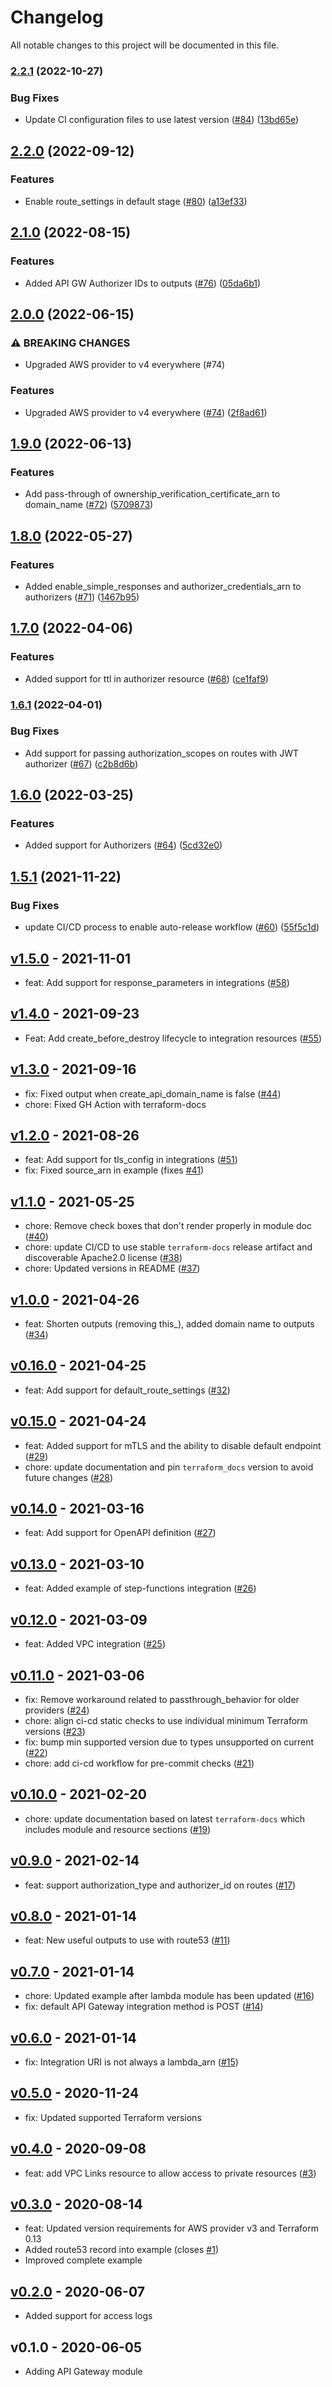 # Changelog

All notable changes to this project will be documented in this file.

### [2.2.1](https://github.com/terraform-aws-modules/terraform-aws-apigateway-v2/compare/v2.2.0...v2.2.1) (2022-10-27)


### Bug Fixes

* Update CI configuration files to use latest version ([#84](https://github.com/terraform-aws-modules/terraform-aws-apigateway-v2/issues/84)) ([13bd65e](https://github.com/terraform-aws-modules/terraform-aws-apigateway-v2/commit/13bd65e192cb39f25a7e7bd281470dd1f7c073bd))

## [2.2.0](https://github.com/terraform-aws-modules/terraform-aws-apigateway-v2/compare/v2.1.0...v2.2.0) (2022-09-12)


### Features

* Enable route_settings in default stage ([#80](https://github.com/terraform-aws-modules/terraform-aws-apigateway-v2/issues/80)) ([a13ef33](https://github.com/terraform-aws-modules/terraform-aws-apigateway-v2/commit/a13ef3308fc0b4efef53f7fefb8bc7f8012a8336))

## [2.1.0](https://github.com/terraform-aws-modules/terraform-aws-apigateway-v2/compare/v2.0.0...v2.1.0) (2022-08-15)


### Features

* Added API GW Authorizer IDs to outputs ([#76](https://github.com/terraform-aws-modules/terraform-aws-apigateway-v2/issues/76)) ([05da6b1](https://github.com/terraform-aws-modules/terraform-aws-apigateway-v2/commit/05da6b19a0150d2d39db97968fa7214e9e4fa580))

## [2.0.0](https://github.com/terraform-aws-modules/terraform-aws-apigateway-v2/compare/v1.9.0...v2.0.0) (2022-06-15)


### ⚠ BREAKING CHANGES

* Upgraded AWS provider to v4 everywhere (#74)

### Features

* Upgraded AWS provider to v4 everywhere ([#74](https://github.com/terraform-aws-modules/terraform-aws-apigateway-v2/issues/74)) ([2f8ad61](https://github.com/terraform-aws-modules/terraform-aws-apigateway-v2/commit/2f8ad61a8668eb7559115f31e62c502ed2ea09c3))

## [1.9.0](https://github.com/terraform-aws-modules/terraform-aws-apigateway-v2/compare/v1.8.0...v1.9.0) (2022-06-13)


### Features

* Add pass-through of ownership_verification_certificate_arn to domain_name ([#72](https://github.com/terraform-aws-modules/terraform-aws-apigateway-v2/issues/72)) ([5709873](https://github.com/terraform-aws-modules/terraform-aws-apigateway-v2/commit/57098730dc48785f0836f9eb322008b054f91134))

## [1.8.0](https://github.com/terraform-aws-modules/terraform-aws-apigateway-v2/compare/v1.7.0...v1.8.0) (2022-05-27)


### Features

* Added enable_simple_responses and authorizer_credentials_arn to authorizers ([#71](https://github.com/terraform-aws-modules/terraform-aws-apigateway-v2/issues/71)) ([1467b95](https://github.com/terraform-aws-modules/terraform-aws-apigateway-v2/commit/1467b95c8309d82332857a9c2790ca25f2edc2ec))

## [1.7.0](https://github.com/terraform-aws-modules/terraform-aws-apigateway-v2/compare/v1.6.1...v1.7.0) (2022-04-06)


### Features

* Added support for ttl in authorizer resource ([#68](https://github.com/terraform-aws-modules/terraform-aws-apigateway-v2/issues/68)) ([ce1faf9](https://github.com/terraform-aws-modules/terraform-aws-apigateway-v2/commit/ce1faf96b191228bf891864f50d284078f54b0a0))

### [1.6.1](https://github.com/terraform-aws-modules/terraform-aws-apigateway-v2/compare/v1.6.0...v1.6.1) (2022-04-01)


### Bug Fixes

* Add support for passing authorization_scopes on routes with JWT authorizer ([#67](https://github.com/terraform-aws-modules/terraform-aws-apigateway-v2/issues/67)) ([c2b8d6b](https://github.com/terraform-aws-modules/terraform-aws-apigateway-v2/commit/c2b8d6bd8b11fa83ccd13f3ccc74844d328f59ad))

## [1.6.0](https://github.com/terraform-aws-modules/terraform-aws-apigateway-v2/compare/v1.5.1...v1.6.0) (2022-03-25)


### Features

* Added support for Authorizers ([#64](https://github.com/terraform-aws-modules/terraform-aws-apigateway-v2/issues/64)) ([5cd32e0](https://github.com/terraform-aws-modules/terraform-aws-apigateway-v2/commit/5cd32e0360c866c25d8a8c6300e638143335a665))

## [1.5.1](https://github.com/terraform-aws-modules/terraform-aws-apigateway-v2/compare/v1.5.0...v1.5.1) (2021-11-22)


### Bug Fixes

* update CI/CD process to enable auto-release workflow ([#60](https://github.com/terraform-aws-modules/terraform-aws-apigateway-v2/issues/60)) ([55f5c1d](https://github.com/terraform-aws-modules/terraform-aws-apigateway-v2/commit/55f5c1d74b4b61cf228f66c2d4a7f940e90f01b7))

<a name="v1.5.0"></a>
## [v1.5.0] - 2021-11-01

- feat: Add support for response_parameters in integrations ([#58](https://github.com/terraform-aws-modules/terraform-aws-apigateway-v2/issues/58))


<a name="v1.4.0"></a>
## [v1.4.0] - 2021-09-23

- Feat: Add create_before_destroy lifecycle to integration resources ([#55](https://github.com/terraform-aws-modules/terraform-aws-apigateway-v2/issues/55))


<a name="v1.3.0"></a>
## [v1.3.0] - 2021-09-16

- fix: Fixed output when create_api_domain_name is false ([#44](https://github.com/terraform-aws-modules/terraform-aws-apigateway-v2/issues/44))
- chore: Fixed GH Action with terraform-docs


<a name="v1.2.0"></a>
## [v1.2.0] - 2021-08-26

- feat: Add support for tls_config in integrations ([#51](https://github.com/terraform-aws-modules/terraform-aws-apigateway-v2/issues/51))
- fix: Fixed source_arn in example (fixes [#41](https://github.com/terraform-aws-modules/terraform-aws-apigateway-v2/issues/41))


<a name="v1.1.0"></a>
## [v1.1.0] - 2021-05-25

- chore: Remove check boxes that don't render properly in module doc ([#40](https://github.com/terraform-aws-modules/terraform-aws-apigateway-v2/issues/40))
- chore: update CI/CD to use stable `terraform-docs` release artifact and discoverable Apache2.0 license ([#38](https://github.com/terraform-aws-modules/terraform-aws-apigateway-v2/issues/38))
- chore: Updated versions in README ([#37](https://github.com/terraform-aws-modules/terraform-aws-apigateway-v2/issues/37))


<a name="v1.0.0"></a>
## [v1.0.0] - 2021-04-26

- feat: Shorten outputs (removing this_), added domain name to outputs ([#34](https://github.com/terraform-aws-modules/terraform-aws-apigateway-v2/issues/34))


<a name="v0.16.0"></a>
## [v0.16.0] - 2021-04-25

- feat: Add support for default_route_settings ([#32](https://github.com/terraform-aws-modules/terraform-aws-apigateway-v2/issues/32))


<a name="v0.15.0"></a>
## [v0.15.0] - 2021-04-24

- feat: Added support for mTLS and the ability to disable default endpoint ([#29](https://github.com/terraform-aws-modules/terraform-aws-apigateway-v2/issues/29))
- chore: update documentation and pin `terraform_docs` version to avoid future changes ([#28](https://github.com/terraform-aws-modules/terraform-aws-apigateway-v2/issues/28))


<a name="v0.14.0"></a>
## [v0.14.0] - 2021-03-16

- feat: Add support for OpenAPI definition ([#27](https://github.com/terraform-aws-modules/terraform-aws-apigateway-v2/issues/27))


<a name="v0.13.0"></a>
## [v0.13.0] - 2021-03-10

- feat: Added example of step-functions integration ([#26](https://github.com/terraform-aws-modules/terraform-aws-apigateway-v2/issues/26))


<a name="v0.12.0"></a>
## [v0.12.0] - 2021-03-09

- feat: Added VPC integration ([#25](https://github.com/terraform-aws-modules/terraform-aws-apigateway-v2/issues/25))


<a name="v0.11.0"></a>
## [v0.11.0] - 2021-03-06

- fix: Remove workaround related to passthrough_behavior for older providers ([#24](https://github.com/terraform-aws-modules/terraform-aws-apigateway-v2/issues/24))
- chore: align ci-cd static checks to use individual minimum Terraform versions ([#23](https://github.com/terraform-aws-modules/terraform-aws-apigateway-v2/issues/23))
- fix: bump min supported version due to types unsupported on current ([#22](https://github.com/terraform-aws-modules/terraform-aws-apigateway-v2/issues/22))
- chore: add ci-cd workflow for pre-commit checks ([#21](https://github.com/terraform-aws-modules/terraform-aws-apigateway-v2/issues/21))


<a name="v0.10.0"></a>
## [v0.10.0] - 2021-02-20

- chore: update documentation based on latest `terraform-docs` which includes module and resource sections ([#19](https://github.com/terraform-aws-modules/terraform-aws-apigateway-v2/issues/19))


<a name="v0.9.0"></a>
## [v0.9.0] - 2021-02-14

- feat: support authorization_type and authorizer_id on routes ([#17](https://github.com/terraform-aws-modules/terraform-aws-apigateway-v2/issues/17))


<a name="v0.8.0"></a>
## [v0.8.0] - 2021-01-14

- feat: New useful outputs to use with route53 ([#11](https://github.com/terraform-aws-modules/terraform-aws-apigateway-v2/issues/11))


<a name="v0.7.0"></a>
## [v0.7.0] - 2021-01-14

- chore: Updated example after lambda module has been updated ([#16](https://github.com/terraform-aws-modules/terraform-aws-apigateway-v2/issues/16))
- fix: default API Gateway integration method is POST ([#14](https://github.com/terraform-aws-modules/terraform-aws-apigateway-v2/issues/14))


<a name="v0.6.0"></a>
## [v0.6.0] - 2021-01-14

- fix: Integration URI is not always a lambda_arn ([#15](https://github.com/terraform-aws-modules/terraform-aws-apigateway-v2/issues/15))


<a name="v0.5.0"></a>
## [v0.5.0] - 2020-11-24

- fix: Updated supported Terraform versions


<a name="v0.4.0"></a>
## [v0.4.0] - 2020-09-08

- feat: add VPC Links resource to allow access to private resources ([#3](https://github.com/terraform-aws-modules/terraform-aws-apigateway-v2/issues/3))


<a name="v0.3.0"></a>
## [v0.3.0] - 2020-08-14

- feat: Updated version requirements for AWS provider v3 and Terraform 0.13
- Added route53 record into example (closes [#1](https://github.com/terraform-aws-modules/terraform-aws-apigateway-v2/issues/1))
- Improved complete example


<a name="v0.2.0"></a>
## [v0.2.0] - 2020-06-07

- Added support for access logs


<a name="v0.1.0"></a>
## v0.1.0 - 2020-06-05

- Adding API Gateway module


[Unreleased]: https://github.com/terraform-aws-modules/terraform-aws-apigateway-v2/compare/v1.5.0...HEAD
[v1.5.0]: https://github.com/terraform-aws-modules/terraform-aws-apigateway-v2/compare/v1.4.0...v1.5.0
[v1.4.0]: https://github.com/terraform-aws-modules/terraform-aws-apigateway-v2/compare/v1.3.0...v1.4.0
[v1.3.0]: https://github.com/terraform-aws-modules/terraform-aws-apigateway-v2/compare/v1.2.0...v1.3.0
[v1.2.0]: https://github.com/terraform-aws-modules/terraform-aws-apigateway-v2/compare/v1.1.0...v1.2.0
[v1.1.0]: https://github.com/terraform-aws-modules/terraform-aws-apigateway-v2/compare/v1.0.0...v1.1.0
[v1.0.0]: https://github.com/terraform-aws-modules/terraform-aws-apigateway-v2/compare/v0.16.0...v1.0.0
[v0.16.0]: https://github.com/terraform-aws-modules/terraform-aws-apigateway-v2/compare/v0.15.0...v0.16.0
[v0.15.0]: https://github.com/terraform-aws-modules/terraform-aws-apigateway-v2/compare/v0.14.0...v0.15.0
[v0.14.0]: https://github.com/terraform-aws-modules/terraform-aws-apigateway-v2/compare/v0.13.0...v0.14.0
[v0.13.0]: https://github.com/terraform-aws-modules/terraform-aws-apigateway-v2/compare/v0.12.0...v0.13.0
[v0.12.0]: https://github.com/terraform-aws-modules/terraform-aws-apigateway-v2/compare/v0.11.0...v0.12.0
[v0.11.0]: https://github.com/terraform-aws-modules/terraform-aws-apigateway-v2/compare/v0.10.0...v0.11.0
[v0.10.0]: https://github.com/terraform-aws-modules/terraform-aws-apigateway-v2/compare/v0.9.0...v0.10.0
[v0.9.0]: https://github.com/terraform-aws-modules/terraform-aws-apigateway-v2/compare/v0.8.0...v0.9.0
[v0.8.0]: https://github.com/terraform-aws-modules/terraform-aws-apigateway-v2/compare/v0.7.0...v0.8.0
[v0.7.0]: https://github.com/terraform-aws-modules/terraform-aws-apigateway-v2/compare/v0.6.0...v0.7.0
[v0.6.0]: https://github.com/terraform-aws-modules/terraform-aws-apigateway-v2/compare/v0.5.0...v0.6.0
[v0.5.0]: https://github.com/terraform-aws-modules/terraform-aws-apigateway-v2/compare/v0.4.0...v0.5.0
[v0.4.0]: https://github.com/terraform-aws-modules/terraform-aws-apigateway-v2/compare/v0.3.0...v0.4.0
[v0.3.0]: https://github.com/terraform-aws-modules/terraform-aws-apigateway-v2/compare/v0.2.0...v0.3.0
[v0.2.0]: https://github.com/terraform-aws-modules/terraform-aws-apigateway-v2/compare/v0.1.0...v0.2.0
